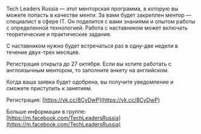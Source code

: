 Tech Leaders Russia — этот менторская программа, в которую вы можете попасть в качестве менти. За вами будет закреплен ментор — специалист в сфере IT. Он поделится с вами знаниями и опытом работы с определенной технологией. Работа с наставником может включать теоретические и практические задания.

С наставником нужно будет встречаться раз в одну-две недели в течение двух-трех месяцев.

Регистрация открыта до 27 октября. Если вы хотите работать с англоязычным ментором, то заполните анкету на английском.

Когда ваша заявка будет одобрена, вы получите уведомление и сможете приступить к занятиям.

Регистрация: [https://vk.cc/8CyDwP](https://vk.cc/8CyDwP)

Больше информации в группе: [https://m.facebook.com/TechLeadersRussia](https://m.facebook.com/TechLeadersRussia)